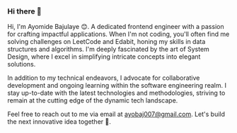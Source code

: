 ### Hi there 👋
Hi, I'm Ayomide Bajulaye 😊.
A dedicated frontend engineer with a passion for crafting impactful applications. When I'm not coding, you'll often find me solving challenges on LeetCode and Edabit, honing my skills in data structures and algorithms. I'm deeply fascinated by the art of System Design, where I excel in simplifying intricate concepts into elegant solutions.

In addition to my technical endeavors, I advocate for collaborative development and ongoing learning within the software engineering realm. I stay up-to-date with the latest technologies and methodologies, striving to remain at the cutting edge of the dynamic tech landscape.

Feel free to reach out to me via email at ayobaj007@gmail.com. Let's build the next innovative idea together 🤝. 




<!--
**ayobaj/ayobaj** is a ✨ _special_ ✨ repository because its `README.md` (this file) appears on your GitHub profile.

Here are some ideas to get you started:

- 🔭 I’m currently working on ...
- 🌱 I’m currently learning ...
- 👯 I’m looking to collaborate on ...
- 🤔 I’m looking for help with ...
- 💬 Ask me about ...
- 📫 How to reach me: ...
- 😄 Pronouns: ...
- ⚡ Fun fact: ...
-->
